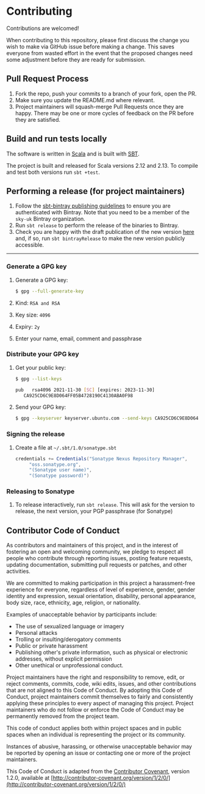 # Contributing

Contributions are welcomed!

When contributing to this repository, please first discuss the change you wish to make via GitHub issue before making a change. This saves everyone from wasted effort in the event that the proposed changes need some adjustment before they are ready for submission.

## Pull Request Process

1. Fork the repo, push your commits to a branch of your fork, open the PR.
2. Make sure you update the README.md where relevant.
3. Project maintainers will squash-merge Pull Requests once they are happy. There may be one or more cycles of feedback on the PR before they are satisfied.

## Build and run tests locally

The software is written in [Scala](https://scala-lang.org/) and is built with [SBT](http://www.scala-sbt.org/).

The project is built and released for Scala versions 2.12 and 2.13. To compile and test both versions run `sbt +test`.

## Performing a release (for project maintainers)

1. Follow the [sbt-bintray publishing guidelines](https://github.com/sbt/sbt-bintray#publishing) to ensure you are authenticated with Bintray. Note that you need to be a member of the `sky-uk` Bintray organization.
2. Run `sbt release` to perform the release of the binaries to Bintray.
3. Check you are happy with the draft publication of the new version [here](https://bintray.com/sky-uk/oss-maven/kafka-topic-loader) and, if so, run `sbt bintrayRelease` to make the new version publicly accessible.

---

### Generate a GPG key

1. Generate a GPG key:

   ```bash
   $ gpg --full-generate-key
   ```

2. Kind: `RSA and RSA`
3. Key size: `4096`
4. Expiry: `2y`
5. Enter your name, email, comment and passphrase

### Distribute your GPG key

1. Get your public key:

   ```bash
   $ gpg --list-keys

   pub   rsa4096 2021-11-30 [SC] [expires: 2023-11-30]
      CA925CD6C9E8D064FF05B4728190C4130ABA0F98
   ```

2. Send your GPG key:

   ```bash
   $ gpg --keyserver keyserver.ubuntu.com --send-keys CA925CD6C9E8D064FF05B4728190C4130ABA0F98
   ```

### Signing the release

1. Create a file at `~/.sbt/1.0/sonatype.sbt`

   ```sbt
   credentials += Credentials("Sonatype Nexus Repository Manager",
        "oss.sonatype.org",
        "(Sonatype user name)",
        "(Sonatype password)")
   ```

### Releasing to Sonatype

1. To release interactively, run `sbt release`. This will ask for the version to release, the next version, your PGP passphrase (for Sonatype)

## Contributor Code of Conduct

As contributors and maintainers of this project, and in the interest of fostering an open and welcoming community, we pledge to respect all people who contribute through reporting issues, posting feature requests, updating documentation, submitting pull requests or patches, and other activities.

We are committed to making participation in this project a harassment-free experience for everyone, regardless of level of experience, gender, gender identity and expression, sexual orientation, disability, personal appearance, body size, race, ethnicity, age, religion, or nationality.

Examples of unacceptable behavior by participants include:

- The use of sexualized language or imagery
- Personal attacks
- Trolling or insulting/derogatory comments
- Public or private harassment
- Publishing other's private information, such as physical or electronic addresses, without explicit permission
- Other unethical or unprofessional conduct.

Project maintainers have the right and responsibility to remove, edit, or reject comments, commits, code, wiki edits, issues, and other contributions that are not aligned to this Code of Conduct. By adopting this Code of Conduct, project maintainers commit themselves to fairly and consistently applying these principles to every aspect of managing this project. Project maintainers who do not follow or enforce the Code of Conduct may be permanently removed from the project team.

This code of conduct applies both within project spaces and in public spaces when an individual is representing the project or its community.

Instances of abusive, harassing, or otherwise unacceptable behavior may be reported by opening an issue or contacting one or more of the project maintainers.

This Code of Conduct is adapted from the [Contributor Covenant](http://contributor-covenant.org), version 1.2.0, available at [http://contributor-covenant.org/version/1/2/0/](http://contributor-covenant.org/version/1/2/0/)
